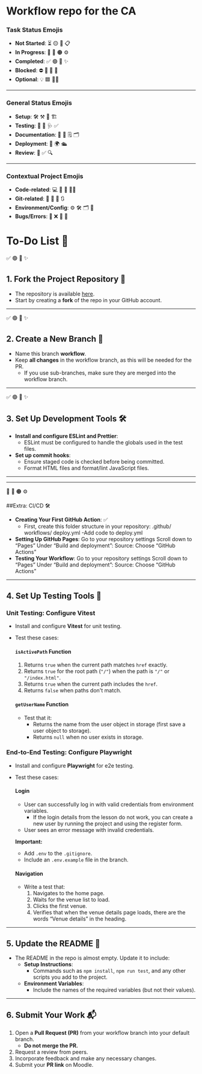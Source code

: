 # Workflow repo for the CA

### Task Status Emojis

- **Not Started**: ⏳ 🟡 🚧 📋
- **In Progress**: 🔄 🚀 🟠 ⚙️
- **Completed**: ✅ 🟢 🎉 ✨
- **Blocked**: ⛔ 🚫 🔴 🛑
- **Optional**: 💡 🟦 🤷‍♂️

---

### General Status Emojis

- **Setup**: 🛠️ ⚒️ 🔧 🏗️
- **Testing**: 🧪 🔬 🩺 ✅
- **Documentation**: 📝 📖 🗒️ 🗂️
- **Deployment**: 🚀 🌍 🛳️
- **Review**: 👀 ✅ 🔍

---

### Contextual Project Emojis

- **Code-related**: 💻 📂 📜 🧑‍💻
- **Git-related**: 🍴 🔀 🔄 🔃
- **Environment/Config**: ⚙️ 🛠️ 🗂️ 📝
- **Bugs/Errors**: 🐛 ❌ 🔴 🛑

# To-Do List 📝

✅ 🟢 🎉 ✨

## 1. Fork the Project Repository 🍴

- The repository is available [here](#).
- Start by creating a **fork** of the repo in your GitHub account.

---

✅ 🟢 🎉 ✨

## 2. Create a New Branch 🌱

- Name this branch **workflow**.
- Keep **all changes** in the workflow branch, as this will be needed for the PR.
  - If you use sub-branches, make sure they are merged into the workflow branch.

---

✅ 🟢 🎉 ✨

## 3. Set Up Development Tools 🛠️

- **Install and configure ESLint and Prettier**:
  - ESLint must be configured to handle the globals used in the test files.
- **Set up commit hooks**:
  - Ensure staged code is checked before being committed.
  - Format HTML files and format/lint JavaScript files.

---

---

🔄 🚀 🟠 ⚙️

##Extra: CI/CD 🛠️

- **Creating Your First GitHub Action**:
  ✅
  - First, create this folder structure in your repository:
    .github/
    workflows/
    deploy.yml
    -Add code to deploy.yml
- **Setting Up GitHub Pages**:
  Go to your repository settings
  Scroll down to “Pages”
  Under “Build and deployment”:
  Source: Choose “GitHub Actions”
- **Testing Your Workflow**:
  Go to your repository settings
  Scroll down to “Pages”
  Under “Build and deployment”:
  Source: Choose “GitHub Actions”

---

## 4. Set Up Testing Tools 🧪

### Unit Testing: Configure Vitest

- Install and configure **Vitest** for unit testing.
- Test these cases:

  #### `isActivePath` Function

  1. Returns `true` when the current path matches `href` exactly.
  2. Returns `true` for the root path (`"/"`) when the path is `"/"` or `"/index.html"`.
  3. Returns `true` when the current path includes the `href`.
  4. Returns `false` when paths don't match.

  #### `getUserName` Function

  - Test that it:
    - Returns the name from the user object in storage (first save a user object to storage).
    - Returns `null` when no user exists in storage.

### End-to-End Testing: Configure Playwright

- Install and configure **Playwright** for e2e testing.
- Test these cases:

  #### Login

  - User can successfully log in with valid credentials from environment variables.
    - If the login details from the lesson do not work, you can create a new user by running the project and using the register form.
  - User sees an error message with invalid credentials.

  **Important:**

  - Add `.env` to the `.gitignore`.
  - Include an `.env.example` file in the branch.

  #### Navigation

  - Write a test that:
    1. Navigates to the home page.
    2. Waits for the venue list to load.
    3. Clicks the first venue.
    4. Verifies that when the venue details page loads, there are the words “Venue details” in the heading.

---

## 5. Update the README 📝

- The README in the repo is almost empty. Update it to include:
  - **Setup Instructions**:
    - Commands such as `npm install`, `npm run test`, and any other scripts you add to the project.
  - **Environment Variables**:
    - Include the names of the required variables (but not their values).

---

## 6. Submit Your Work 📬

1. Open a **Pull Request (PR)** from your workflow branch into your default branch.
   - **Do not merge the PR.**
2. Request a review from peers.
3. Incorporate feedback and make any necessary changes.
4. Submit your **PR link** on Moodle.
